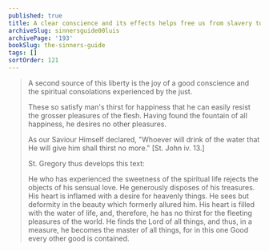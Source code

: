 ```yaml
---
published: true
title: A clear conscience and its effects helps free us from slavery to sin
archiveSlug: sinnersguide00luis
archivePage: '193'
bookSlug: the-sinners-guide
tags: []
sortOrder: 121
---
```


> A second source of this liberty is the joy of a good conscience and the spiritual consolations experienced by the just.
> 
> These so satisfy man's thirst for happiness that he can easily resist the grosser pleasures of the flesh. Having found the fountain of all happiness, he desires no other pleasures.
> 
> As our Saviour Himself declared, "Whoever will drink of the water that He will give him shall thirst no more." [St. John iv. 13.]
> 
> St. Gregory thus develops this text:
> 
> He who has experienced the sweetness of the spiritual life rejects the objects of his sensual love. He generously disposes of his treasures. His heart is inflamed with a desire for heavenly things. He sees but deformity in the beauty which formerly allured him. His heart is filled with the water of life, and, therefore, he has no thirst for the fleeting pleasures of the world. He finds the Lord of all things, and thus, in a measure, he becomes the master of all things, for in this one Good every other good is contained.
